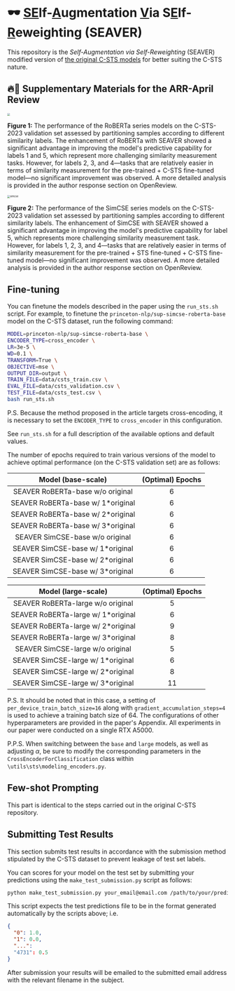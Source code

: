 # 🕶️ <u>SE</u>lf-<u>A</u>ugmentation <u>V</u>ia S<u>E</u>lf-<u>R</u>eweighting (SEAVER)

This repository is the *Self-Augmentation via Self-Reweighting* (SEAVER) modified version of [the original C-STS models](https://github.com/princeton-nlp/c-sts) for better suiting the C-STS nature.

## 🔥📢 Supplementary Materials for the ARR-April Review

<img src="/Users/libaixuan/Downloads/SEAVER%E9%A1%B9%E7%9B%AE%E7%AE%A1%E7%90%86/Self-Augmentation/img/roberta.png" style="zoom: 40%;" />

**Figure 1:** The performance of the RoBERTa series models on the C-STS-2023 validation set assessed by partitioning samples according to different similarity labels. The enhancement of RoBERTa with SEAVER showed a significant advantage in improving the model's predictive capability for labels 1 and 5, which represent more challenging similarity measurement tasks. However, for labels 2, 3, and 4—tasks that are relatively easier in terms of similarity measurement for the pre-trained + C-STS fine-tuned model—no significant improvement was observed. A more detailed analysis is provided in the author response section on OpenReview.

<img src="/Users/libaixuan/Downloads/SEAVER%E9%A1%B9%E7%9B%AE%E7%AE%A1%E7%90%86/Self-Augmentation/img/simcse.png" alt="simcse" style="zoom:40%;" />

**Figure 2:** The performance of the SimCSE series models on the C-STS-2023 validation set assessed by partitioning samples according to different similarity labels. The enhancement of SimCSE with SEAVER showed a significant advantage in improving the model's predictive capability for label 5, which represents more challenging similarity measurement task. However, for labels 1, 2, 3, and 4—tasks that are relatively easier in terms of similarity measurement for the pre-trained + STS fine-tuned + C-STS fine-tuned model—no significant improvement was observed. A more detailed analysis is provided in the author response section on OpenReview.

## Fine-tuning

You can finetune the models described in the paper using the `run_sts.sh` script. For example, to finetune the `princeton-nlp/sup-simcse-roberta-base` model on the C-STS dataset, run the following command:

```bash
MODEL=princeton-nlp/sup-simcse-roberta-base \
ENCODER_TYPE=cross_encoder \
LR=3e-5 \
WD=0.1 \
TRANSFORM=True \
OBJECTIVE=mse \
OUTPUT_DIR=output \
TRAIN_FILE=data/csts_train.csv \
EVAL_FILE=data/csts_validation.csv \
TEST_FILE=data/csts_test.csv \
bash run_sts.sh
```

P.S. Because the method proposed in the article targets cross-encoding, it is necessary to set the `ENCODER_TYPE` to `cross_encoder` in this configuration.

See `run_sts.sh` for a full description of the available options and default values.

The number of epochs required to train various versions of the model to achieve optimal performance (on the C-STS validation set) are as follows:

|        Model (base-scale)         | (Optimal) Epochs |
| :-------------------------------: | :--------------: |
| SEAVER RoBERTa-base w/o original  |        6         |
| SEAVER RoBERTa-base w/ 1*original |        6         |
| SEAVER RoBERTa-base w/ 2*original |        6         |
| SEAVER RoBERTa-base w/ 3*original |        6         |
|  SEAVER SimCSE-base w/o original  |        6         |
| SEAVER SimCSE-base w/ 1*original  |        6         |
| SEAVER SimCSE-base w/ 2*original  |        6         |
| SEAVER SimCSE-base w/ 3*original  |        6         |

|        Model (large-scale)         | (Optimal) Epochs |
| :--------------------------------: | :--------------: |
| SEAVER RoBERTa-large w/o original  |        5         |
| SEAVER RoBERTa-large w/ 1*original |        6         |
| SEAVER RoBERTa-large w/ 2*original |        9         |
| SEAVER RoBERTa-large w/ 3*original |        8         |
|  SEAVER SimCSE-large w/o original  |        5         |
| SEAVER SimCSE-large w/ 1*original  |        6         |
| SEAVER SimCSE-large w/ 2*original  |        8         |
| SEAVER SimCSE-large w/ 3*original  |        11        |

P.S. It should be noted that in this case, a setting of `per_device_train_batch_size=16` along with `gradient_accumulation_steps=4` is used to achieve a training batch size of 64. The configurations of other hyperparameters are provided in the paper's Appendix. All experiments in our paper were conducted on a single RTX A5000.

P.P.S. When switching between the `base` and `large` models, as well as adjusting $\alpha$, be sure to modify the corresponding parameters in the `CrossEncoderForClassification` class within `\utils\sts\modeling_encoders.py`.

## Few-shot Prompting
This part is identical to the steps carried out in the original C-STS repository.

## Submitting Test Results

This section submits test results in accordance with the submission method stipulated by the C-STS dataset to prevent leakage of test set labels.

You can scores for your model on the test set by submitting your predictions using the `make_test_submission.py` script as follows:

```bash
python make_test_submission.py your_email@email.com /path/to/your/predictions.json
```

This script expects the test predictions file to be in the format generated automatically by the scripts above; i.e.

  ```json
  {
    "0": 1.0,
    "1": 0.0,
    "...":
    "4731": 0.5
  }
  ```

After submission your results will be emailed to the submitted email address with the relevant filename in the subject.

